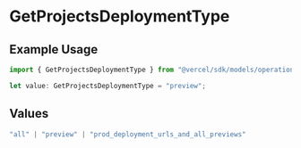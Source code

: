 # GetProjectsDeploymentType

## Example Usage

```typescript
import { GetProjectsDeploymentType } from "@vercel/sdk/models/operations/getprojects.js";

let value: GetProjectsDeploymentType = "preview";
```

## Values

```typescript
"all" | "preview" | "prod_deployment_urls_and_all_previews"
```